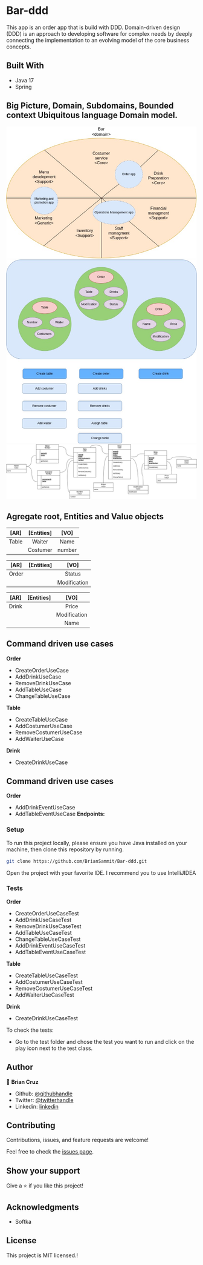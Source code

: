 # Bar-ddd

This app is an order app that is build with DDD. Domain-driven design (DDD) is an approach to developing software
for complex needs by deeply connecting the implementation to an evolving model of the core business concepts.

## Built With

- Java 17
- Spring


## Big Picture, Domain, Subdomains, Bounded context Ubiquitous language Domain model. 

![](assets/images/bar%20ddd-Page-1.jpg)
![](assets/images/bar%20ddd-Page-2.jpg)
![](assets/images/bar%20ddd-Page-3.jpg)

## Agregate root, Entities and Value objects

| [AR]  | [Entities]  |  [VO]  |
|:-----:|:-----------:|:------:|
| Table |   Waiter    |  Name  |
|       |  Costumer   | number |

| [AR]  | [Entities] |     [VO]     |
|:-----:|:----------:|:------------:|
| Order |            |    Status    |
|       |            | Modification |

| [AR]  | [Entities] |     [VO]     |
|:-----:|:----------:|:------------:|
| Drink |            |    Price     |
|       |            | Modification |
|       |            |     Name     |

## Command driven use cases

**Order**
- CreateOrderUseCase
- AddDrinkUseCase 
- RemoveDrinkUseCase
- AddTableUseCase
- ChangeTableUseCase

**Table**
- CreateTableUseCase
- AddCostumerUseCase
- RemoveCostumerUseCase
- AddWaiterUseCase

**Drink**
- CreateDrinkUseCase

## Command driven use cases

**Order**
- AddDrinkEventUseCase
- AddTableEventUseCase
**Endpoints:**

### Setup

To run this project locally, please ensure you have Java installed on your machine, then clone this 
repository by running.

```bash
git clone https://github.com/BrianSammit/Bar-ddd.git
```
Open the project with your favorite IDE. I recommend you to use IntelliJIDEA

### Tests

**Order**
- CreateOrderUseCaseTest
- AddDrinkUseCaseTest
- RemoveDrinkUseCaseTest
- AddTableUseCaseTest
- ChangeTableUseCaseTest
- AddDrinkEventUseCaseTest
- AddTableEventUseCaseTest

**Table**
- CreateTableUseCaseTest
- AddCostumerUseCaseTest
- RemoveCostumerUseCaseTest
- AddWaiterUseCaseTest

**Drink**
- CreateDrinkUseCaseTest

To check the tests:

- Go to the test folder and chose the test you want to run and click on the play icon next to the test class. 


## Author

👤 **Brian Cruz**

- Github: [@githubhandle](https://github.com/BrianSammit)
- Twitter: [@twitterhandle](https://twitter.com/cruzsammit)
- Linkedin: [linkedin](https://www.linkedin.com/in/brian-sammit-cruz-rodriguez-5877551a8/)

## Contributing

Contributions, issues, and feature requests are welcome!

Feel free to check the [issues page](https://github.com/BrianSammit/React_bookstore/issues).

## Show your support

Give a ⭐️ if you like this project!

## Acknowledgments

- Softka

## License

This project is MIT licensed.!
